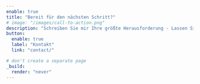 ```yaml
---
enable: true
title: "Bereit für den nächsten Schritt?"
# image: "/images/call-to-action.png"
description: "Schreiben Sie mir Ihre größte Herausforderung - Lassen Sie uns unverbindlich darüber sprechen und gemeinsam die beste Lösung finden!"
button:
  enable: true
  label: "Kontakt"
  link: "contact/"

# don't create a separate page
_build:
  render: "never"
---
```

